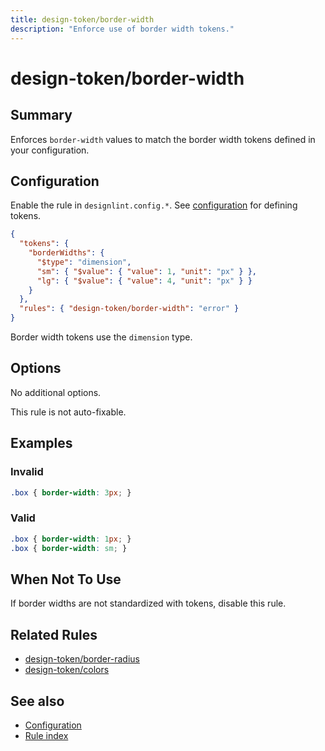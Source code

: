 ```yaml
---
title: design-token/border-width
description: "Enforce use of border width tokens."
---
```


# design-token/border-width

## Summary
Enforces `border-width` values to match the border width tokens defined in your configuration.

## Configuration
Enable the rule in `designlint.config.*`. See [configuration](../../configuration.md) for defining tokens.

```json
{
  "tokens": {
    "borderWidths": {
      "$type": "dimension",
      "sm": { "$value": { "value": 1, "unit": "px" } },
      "lg": { "$value": { "value": 4, "unit": "px" } }
    }
  },
  "rules": { "design-token/border-width": "error" }
}
```

Border width tokens use the `dimension` type.

## Options
No additional options.

This rule is not auto-fixable.

## Examples

### Invalid

```css
.box { border-width: 3px; }
```

### Valid

```css
.box { border-width: 1px; }
.box { border-width: sm; }
```

## When Not To Use
If border widths are not standardized with tokens, disable this rule.

## Related Rules
- [design-token/border-radius](./border-radius.md)
- [design-token/colors](./colors.md)

## See also
- [Configuration](../../configuration.md)
- [Rule index](../index.md)
